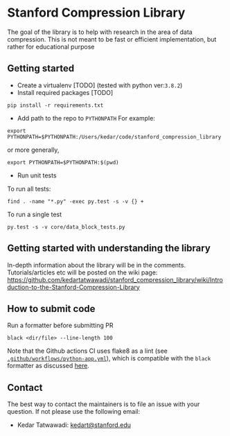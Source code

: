 # Stanford Compression Library
The goal of the library is to help with research in the area of data compression. This is not meant to be fast or efficient implementation, but rather for educational purpose

## Getting started
- Create a virtualenv [TODO] (tested with python ver:`3.8.2`)
- Install required packages [TODO]
```
pip install -r requirements.txt
```
- Add path to the repo to `PYTHONPATH`
For example:
```
export PYTHONPATH=$PYTHONPATH:/Users/kedar/code/stanford_compression_library
```
or more generally,
```
export PYTHONPATH=$PYTHONPATH:$(pwd)
```

- Run unit tests

To run all tests:
```
find . -name "*.py" -exec py.test -s -v {} +
```

To run a single test
```
py.test -s -v core/data_block_tests.py
```

## Getting started with understanding the library
In-depth information about the library will be in the comments. Tutorials/articles etc will be posted on the wiki page: 
https://github.com/kedartatwawadi/stanford_compression_library/wiki/Introduction-to-the-Stanford-Compression-Library

## How to submit code

Run a formatter before submitting PR
```
black <dir/file> --line-length 100
```

Note that the Github actions CI uses flake8 as a lint (see [`.github/workflows/python-app.yml`](.github/workflows/python-app.yml)), which is compatible with the `black` formatter as discussed [here](https://black.readthedocs.io/en/stable/guides/using_black_with_other_tools.html#flake8).

## Contact
The best way to contact the maintainers is to file an issue with your question. 
If not please use the following email:
- Kedar Tatwawadi: kedart@stanford.edu
